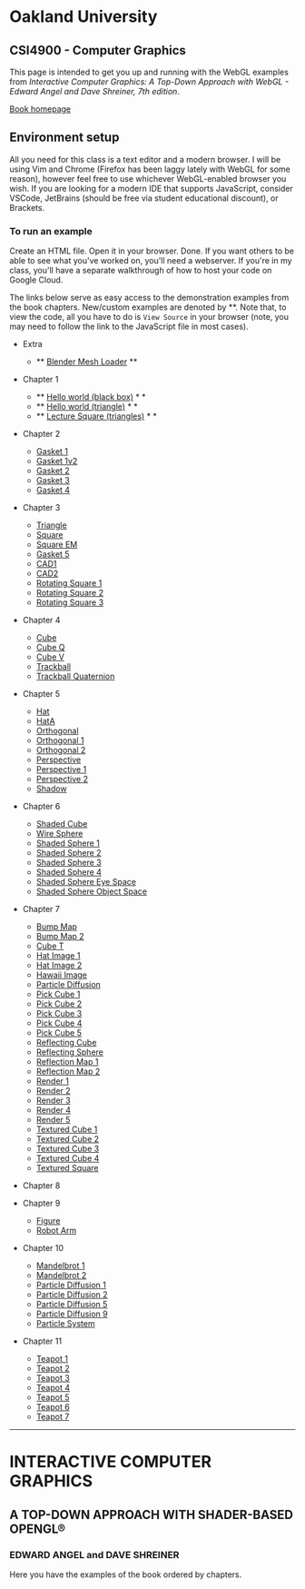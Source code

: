# Oakland University
## CSI4900 - Computer Graphics

This page is intended to get you up and running with the WebGL examples from *Interactive Computer Graphics: A Top-Down Approach with WebGL - Edward Angel and Dave Shreiner, 7th edition*.

[Book homepage](https://www.cs.unm.edu/~angel/BOOK/INTERACTIVE_COMPUTER_GRAPHICS/SEVENTH_EDITION/)

## Environment setup

All you need for this class is a text editor and a modern browser.  I will be using Vim and Chrome (Firefox has been laggy lately with WebGL for some reason), however feel free to use whichever WebGL-enabled browser you wish.  If you are looking for a modern IDE that supports JavaScript, consider VSCode, JetBrains (should be free via student educational discount), or Brackets.

### To run an example

Create an HTML file.  Open it in your browser.  Done.  If you want others to be able to see what you've worked on, you'll need a webserver.  If you're in my class, you'll have a separate walkthrough of how to host your code on Google Cloud. 

The links below serve as easy access to the demonstration examples from the book chapters.  New/custom examples are denoted by \*\*.  Note that, to view the code, all you have to do is `View Source` in your browser (note, you may need to follow the link to the JavaScript file in most cases).

- Extra
  - \*\* [Blender Mesh Loader](demos/obj-loader.html) \*\*
- Chapter 1
  - \*\* [Hello world (black box)](demos/hello-world.html) \* \*
  - \*\* [Hello world (triangle)](demos/triangle.html) \* \*
  - \*\* [Lecture Square (triangles)](demos/lecture-square.html) \* \*

- Chapter 2
  - [Gasket 1](Chap2/gasket1.html)
  - [Gasket 1v2](Chap2/gasket1v2.html)
  - [Gasket 2](Chap2/gasket2.html)
  - [Gasket 3](Chap2/gasket3.html)
  - [Gasket 4](Chap2/gasket4.html)

- Chapter 3
  - [Triangle](Chap3/triangle.html)
  - [Square](Chap3/square.html)
  - [Square EM](Chap3/squarem.html)
  - [Gasket 5](Chap3/gasket5.html)
  - [CAD1](Chap3/cad1.html)
  - [CAD2](Chap3/cad2.html)
  - [Rotating Square 1](Chap3/rotatingSquare1.html)
  - [Rotating Square 2](Chap3/rotatingSquare2.html)
  - [Rotating Square 3](Chap3/rotatingSquare3.html)

- Chapter 4
  - [Cube](Chap4/cube.html)
  - [Cube Q](Chap4/cubeq.html)
  - [Cube V](Chap4/cubev.html)
  - [Trackball](Chap4/trackball.html)
  - [Trackball Quaternion](Chap4/trackballQuaterion.html)

- Chapter 5
  - [Hat](Chap5/hat.html)
  - [HatA](Chap5/hata.html)
  - [Orthogonal](Chap5/ortho.html)
  - [Orthogonal 1](Chap5/ortho1.html)
  - [Orthogonal 2](Chap5/ortho2.html)
  - [Perspective](Chap5/perspective.html)
  - [Perspective 1](Chap5/perspective1.html)
  - [Perspective 2](Chap5/perspective2.html)
  - [Shadow](Chap5/shadow.html)

- Chapter 6
  - [Shaded Cube](Chap6/shadedCube.html)
  - [Wire Sphere](Chap6/wireSphere.html)
  - [Shaded Sphere 1](Chap6/shadedSphere1.html)
  - [Shaded Sphere 2](Chap6/shadedSphere2.html)
  - [Shaded Sphere 3](Chap6/shadedSphere3.html)
  - [Shaded Sphere 4](Chap6/shadedSphere4.html)
  - [Shaded Sphere Eye Space](Chap6/shadedSphereEyeSpace.html)
  - [Shaded Sphere Object Space](Chap6/shadedSphereObjectSpace.html)


- Chapter 7
  - [Bump Map ](Chap7/bumpMap.html)
  - [Bump Map 2](Chap7/bumpMap2.html)
  - [Cube T](Chap7/cubet.html)
  - [Hat Image 1](Chap7/hatImage1.html)
  - [Hat Image 2](Chap7/hatImage2.html)
  - [Hawaii Image](Chap7/hawaiiImage.html)
  - [Particle Diffusion](Chap7/particleDiffusion.html)
  - [Pick Cube 1](Chap7/pickCube.html)
  - [Pick Cube 2](Chap7/pickCube2.html)
  - [Pick Cube 3](Chap7/pickCube3.html)
  - [Pick Cube 4](Chap7/pickCube4.html)
  - [Pick Cube 5](Chap7/pickCube5.html)
  - [Reflecting Cube](Chap7/reflectiingCube.html)
  - [Reflecting Sphere](Chap7/reflectingSphere.html)
  - [Reflection Map 1](Chap7/reflectionMap.html)
  - [Reflection Map 2](Chap7/reflectionMap2.html)
  - [Render 1](Chap7/render1.html)
  - [Render 2](Chap7/render1v2.html)
  - [Render 3](Chap7/render3.html)
  - [Render 4](Chap7/render4.html)
  - [Render 5](Chap7/render5.html)
  - [Textured Cube 1](Chap7/textureCube1.html)
  - [Textured Cube 2](Chap7/textureCubev2.html)
  - [Textured Cube 3](Chap7/textureCubev3.html)
  - [Textured Cube 4](Chap7/textureCubev4.html)
  - [Textured Square](Chap7/textureSquare.html)


- Chapter 8

- Chapter 9
  - [Figure](Chap9/figure.html)
  - [Robot Arm](Chap9/robotArm.html)

- Chapter 10
  - [Mandelbrot 1](Chap10/mandelbrot1.html)
  - [Mandelbrot 2](Chap10/mandelbrot2.html)
  - [Particle Diffusion 1](Chap10/particleDiffusion1.html)
  - [Particle Diffusion 2](Chap10/particleDiffusion2.html)
  - [Particle Diffusion 5](Chap10/particleDiffusion5.html)
  - [Particle Diffusion 9](Chap10/particleDiffusion9.html)
  - [Particle System](Chap10/particleSystem.html)

- Chapter 11
  - [Teapot 1](Chap11/teapot1.html)
  - [Teapot 2](Chap11/teapot2.html)
  - [Teapot 3](Chap11/teapot3.html)
  - [Teapot 4](Chap11/teapot4.html)
  - [Teapot 5](Chap11/teapot5.html)
  - [Teapot 6](Chap11/teapot6.html)
  - [Teapot 7](Chap11/teapot7.html)

---

# INTERACTIVE COMPUTER GRAPHICS

## A TOP-DOWN APPROACH WITH SHADER-BASED OPENGL®

### EDWARD ANGEL and DAVE SHREINER

Here you have the examples of the book ordered by chapters.
